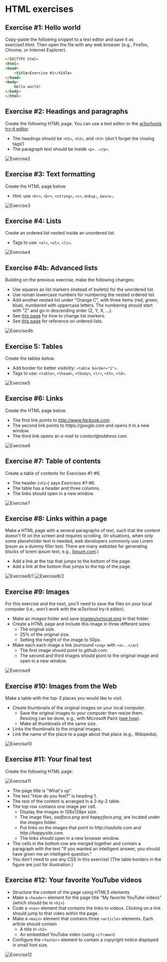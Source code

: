 # HTML exercises

## Exercise #1: Hello world

Copy-paste the following snippet to a text editor and save it as exercise1.html.
Then open the file with any web browser (e.g., Firefox, Chrome, or Internet Explorer).

```html
<!DOCTYPE html>
<html>
<head>
    <title>Exercise #1</title>
</head>
<body>
	Hello world!
</body>
</html>
```


## Exercise #2: Headings and paragraphs

Create the following HTML page. You can use a text editor or the [w3schools try-it editor](http://www.w3schools.com/html/tryit.asp?filename=tryhtml_intro).

  - The headings should be `<h1>`, `<h2>`, and `<h3>` (don't forget the closing tags!)
  - The paragraph text should be inside `<p>..</p>`.

![Exercise2](images/exercise2.png)


## Exercise #3: Text formatting

Create the HTML page below.

  - Hint: use `<hr>`, `<br>`, `<strong>`, `<s>`, `&nbsp;`, `&euro;`.

![Exercise3](images/exercise3.png)


## Exercise #4: Lists

Create an ordered list nested inside an unordered list.

  - Tags to use: `<ol>`, `<ul>`, `<li>`.

![Exercise4](images/exercise4.png)


## Exercise #4b: Advanced lists

Building on the previous exercise, make the following changes:

  - Use squares as list markers (instead of bullets) for the unordered list.
  - Use roman lowercase numbers for numbering the nested ordered list.
  - Add another nested list under "Orange C", with three items (red, green, blue), numbered with uppercase letters. The numbering should start with "Z" and go in descending order (Z, Y, X, ...).
  - See [this page](http://www.w3schools.com/html/html_lists.asp) for how to change list markers.
  - See [this page](http://www.w3schools.com/tags/tag_ol.asp) for reference on ordered lists.

![Exercise4b](images/exercise4b.png)


## Exercise 5: Tables

Create the tables below.

  - Add border for better visibility: `<table border="1">`.
  - Tags to use: `<table>`, `<thead>`, `<tbody>`, `<tr>`, `<th>`, `<td>`.

![Exercise5](images/exercise5.png)


## Exercise #6: Links

Create the HTML page below.

  - The first link points to _http://www.facbook.com_.
  - The second link points to _https://google.com_ and opens it in a new window.
  - The third link opens an e-mail to _contact@address.com_.

![Exercise6](images/exercise6.png)


## Exercise #7: Table of contents

Create a table of contents for Exercises #1-#6.

  - The header (`<h1>`) says _Exercises #1-#6_.
  - The table has a header and three columns.
  - The links should open in a new window.

![Exercise7](images/exercise7.png)


## Exercise #8: Links within a page

Make a HTML page with a several paragraphs of text, such that the content doesn't fit on the screen and requires scrolling.
(In situations, when only some placeholder text is needed, web developers commonly use Lorem Ipsum as a dummy filler text. There are many websites for generating blocks of lorem ipsum text, e.g., [lipsum.com](http://www.lipsum.com/).)

  - Add a link at the top that jumps to the bottom of the page.
  - Add a link at the bottom that jumps to the top of the page.


![Exercise8/1](images/exercise8_1.png)
![Exercise8/2](images/exercise8_2.png)


## Exercise #9: Images

For this exercise and the next, you'll need to save the files on your local computer (i.e., won't work with the w3school try-it editor).

  - Make an _images_ folder and save [images/octocat.png](images/octocat.png) in that folder.
  - Create a HTML page and include this image in three different sizes:
    * The original size.
    * 25% of the original size.
    * Setting the height of the image to 50px.
  - Make each each image a link   (surround `<img>` with `<a>..</a>`)
    * The first image should point to _github.com_.
    * The second and third images should point to the original image and open in a new window.

![Exercise9](images/exercise9.png)


## Exercise #10: Images from the Web

Make a table with the top-3 places you would like to visit.

  - Create thumbnails of the original images on your local computer.
    * Save the original images to your computer then resize them. Resizing can be done, e.g., with Microsoft Paint ([see how](http://www.wikihow.com/Resize-an-Image-in-Microsoft-Paint)).
    * Make all thumbnails of the same size.
  - Links the thumbnails to the original images.
  - Link the name of the place to a page about that place (e.g., Wikipedia).

![Exercise10](images/exercise10.png)


## Exercise #11: Your final test

Create the following HTML page:

![Exercise11](images/exercise11.png)

  - The page title is "What's up".
  - The text "How do you feel?" is heading 1.
  - The rest of the content is arranged in a 2-by-2 table.
  - The top row contains one image per cell.
    * Display the images in 128x128px size.
    * The image files, _sadface.png_ and _happyface.png_, are located under the _images_ folder.
    * Put links on the images that point to _http://sadsite.com_ and _http://happysite.com_.
    * The links should open in a new browser window.
  - The cells in the bottom row are merged together and contain a paragraph with the text "If you wanted an intelligent answer, you should have given me an intelligent question."
  - You don't need to use any CSS in this exercise! (The table borders in the figure are just for illustration.)


## Exercise #12: Your favorite YouTube videos

  - Structure the content of the page using HTML5 elements
  - Make a `<header>` element for the page title "My favorite YouTube videos" (which should be in `<h1>`)
  - Code a `<nav>` element that contains the links to videos. Clicking on a link should jump to that video within the page.
  - Make a `<main>` element that contains three `<article>` elements.  Each article should contain
    * A title in `<h2>`
    * An embedded YouTube video (using `<iframe>`)
  - Configure the `<footer>` element to contain a copyright notice displayed in small font size.

  ![Exercise12](images/exercise12.png)
